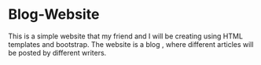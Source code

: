 # Blog-Website

This is a simple website that my friend and I will be creating  using HTML templates and bootstrap.
The website is a blog , where different articles will be posted by different writers.
